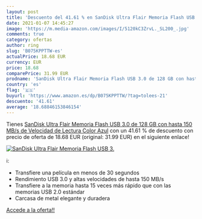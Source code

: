 ```yaml
---
layout: post
title: 'Descuento del 41.61 % en SanDisk Ultra Flair Memoria Flash USB 3.'
date: 2021-01-07 14:45:27
image: 'https://m.media-amazon.com/images/I/5120kC3ZrvL._SL200_.jpg'
comments: true
category: ofertas
author: ring
slug: 'B075KPPTTW-es'
actualPrice: 18.68 EUR
currency: EUR
price: 18.68
comparePrice: 31.99 EUR
prodname: 'SanDisk Ultra Flair Memoria Flash USB 3.0 de 128 GB con hasta 150 MB/s de Velocidad de Lectura  Color Azul'
country: 'es'
flag: '🇪🇸'
buyurl: 'https://www.amazon.es/dp/B075KPPTTW/?tag=tolees-21'
descuento: '41.61'
average: '18.68846153846154'
---
```


Tienes [SanDisk Ultra Flair Memoria Flash USB 3.0 de 128 GB con hasta 150 MB/s de Velocidad de Lectura  Color Azul](https://www.amazon.es/dp/B075KPPTTW/?tag=tolees-21) con un 41.61 % de descuento con precio de oferta de 18.68 EUR (original: 31.99 EUR) en el siguiente enlace!

[![SanDisk Ultra Flair Memoria Flash USB 3.](https://m.media-amazon.com/images/I/5120kC3ZrvL._SL200_.jpg)](https://www.amazon.es/dp/B075KPPTTW/?tag=tolees-21)

ℹ️:

- Transfiere una película en menos de 30 segundos
- Rendimiento USB 3.0 y altas velocidades de hasta 150 MB/s
- Transfiere a la memoria hasta 15 veces más rápido que con las memorias USB 2.0 estándar
- Carcasa de metal elegante y duradera

[Accede a la oferta!!](https://www.amazon.es/dp/B075KPPTTW/?tag=tolees-21)
